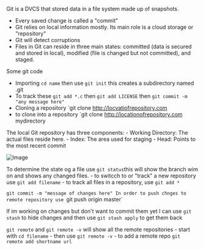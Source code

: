 Git is a DVCS that stored data in a file system made up of snapshots.
  - Every saved change is called a "commit"
  - Git relies on local information mostly. Its main role is a cloud storage or "repository"
  - Git will detect corruptions
  - Files in Git can reside in three main states: committed (data is secured and stored in local), modified (file is changed but not committed), and staged.
  
  Some git code
  - Importing `cd name` then use `git init` this creates a subdirectory named .git
  - To track these `git add *.c` then `git add LICENSE` then `git commit -m "any message here"`
  - Cloning a repository `git clone http://locvatiofrepository.com
  - to clone into a repository `git clone http://locationofrepository.com mydirectory
  
  The local Git repository has three components:
    - Working Directory: The actual files reside here.
    - Index: The area used for staging
    - Head: Points to the most recent commit
    
   ![Image](https://www.udemy.com/blog/wp-content/uploads/2015/08/image036.png)
    
   To determine the state og a file use `git status`this will show the branch wim on and shows any changed files.
    - to switcch to or "track" a new repository use `git add filename`
    - to track all files in a repository, use `git add *`
    
   `git commit -m "message of changes here"
   In order to push chnges to remote repository use `git push origin master`
    
   If im working on changes but don't want to commit them yet I can use `git stash` to hide changes and then use `git stash apply` to get them back
    
  `git remote` and `git remote -v` will show all the remote repositories
    - start with `cd filename`
    - then use `git remote -v`
    - to add a remote repo `git remote add shortname url`
   
    
    
    
